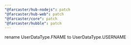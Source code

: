 ```yaml
---
"@farcaster/hub-nodejs": patch
"@farcaster/hub-web": patch
"@farcaster/core": patch
"@farcaster/hubble": patch
---
```


rename UserDataType.FNAME to UserDataType.USERNAME
